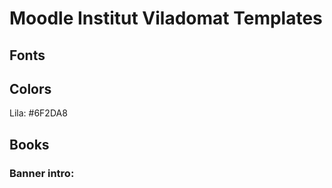 # Moodle Institut Viladomat Templates

## Fonts

## Colors
  Lila: #6F2DA8

## Books
### Banner intro:
<div class="pan2lila-default">
  <div class="pan2lila-body">
    <p style="text-align: center;"><img src=".png" alt="" role="presentation" class="img-fluid"><br></p>
<p dir="ltr" style="text-align: left;"><br></p>
<p dir="ltr" style="text-align: left;"></p>
<h5><span>
